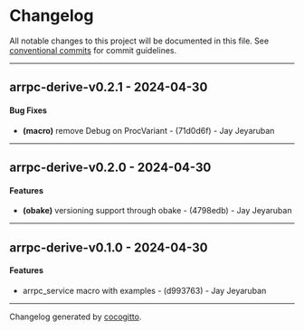 # Changelog
All notable changes to this project will be documented in this file. See [conventional commits](https://www.conventionalcommits.org/) for commit guidelines.

- - -
## arrpc-derive-v0.2.1 - 2024-04-30
#### Bug Fixes
- **(macro)** remove Debug on ProcVariant - (71d0d6f) - Jay Jeyaruban

- - -

## arrpc-derive-v0.2.0 - 2024-04-30
#### Features
- **(obake)** versioning support through obake - (4798edb) - Jay Jeyaruban

- - -

## arrpc-derive-v0.1.0 - 2024-04-30
#### Features
- arrpc_service macro with examples - (d993763) - Jay Jeyaruban

- - -

Changelog generated by [cocogitto](https://github.com/cocogitto/cocogitto).